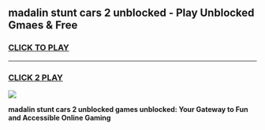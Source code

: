 
## madalin stunt cars 2 unblocked - Play Unblocked Gmaes & Free
<h3>
<a href="https://news.freeplayer.one?title=madalin_stunt_cars_2_unblocked&ref=16F">CLICK TO PLAY</a></h3>
<hr>

<h3>
<a href="https://news.freeplayer.one?title=madalin_stunt_cars_2_unblocked&ref=16F">CLICK 2 PLAY</a>
  
</h3>

<a href="https://news.freeplayer.one?title=madalin_stunt_cars_2_unblocked&ref=16F/"><img src="https://clearcache.store/games.png"></a>


**madalin stunt cars 2 unblocked games unblocked: Your Gateway to Fun and Accessible Online Gaming**
